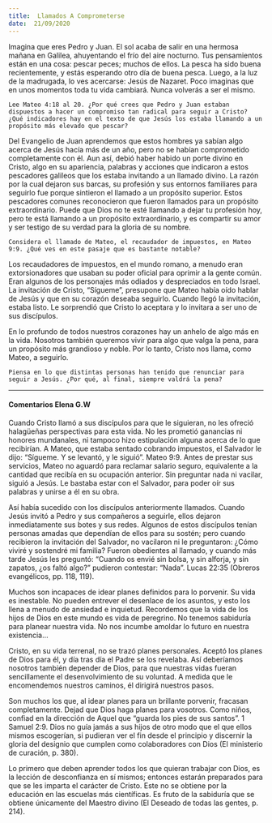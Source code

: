 ```yaml
---
title:  Llamados A Comprometerse
date:  21/09/2020
---
```


Imagina que eres Pedro y Juan. El sol acaba de salir en una hermosa mañana en Galilea, ahuyentando el frío del aire nocturno. Tus pensamientos están en una cosa: pescar peces; muchos de ellos. La pesca ha sido buena recientemente, y estás esperando otro día de buena pesca. Luego, a la luz de la madrugada, lo ves acercarse: Jesús de Nazaret. Poco imaginas que en unos momentos toda tu vida cambiará. Nunca volverás a ser el mismo.

`Lee Mateo 4:18 al 20. ¿Por qué crees que Pedro y Juan estaban dispuestos a hacer un compromiso tan radical para seguir a Cristo? ¿Qué indicadores hay en el texto de que Jesús los estaba llamando a un propósito más elevado que pescar?`

Del Evangelio de Juan aprendemos que estos hombres ya sabían algo acerca de Jesús hacía más de un año, pero no se habían comprometido completamente con él. Aun así, debió haber habido un porte divino en Cristo, algo en su apariencia, palabras y acciones que indicaron a estos pescadores galileos que los estaba invitando a un llamado divino. La razón por la cual dejaron sus barcas, su profesión y sus entornos familiares para seguirlo fue porque sintieron el llamado a un propósito superior. Estos pescadores comunes reconocieron que fueron llamados para un propósito extraordinario. Puede que Dios no te esté llamando a dejar tu profesión hoy, pero te está llamando a un propósito extraordinario, y es compartir su amor y ser testigo de su verdad para la gloria de su nombre.

`Considera el llamado de Mateo, el recaudador de impuestos, en Mateo 9:9. ¿Qué ves en este pasaje que es bastante notable?`

Los recaudadores de impuestos, en el mundo romano, a menudo eran extorsionadores que usaban su poder oficial para oprimir a la gente común. Eran algunos de los personajes más odiados y despreciados en todo Israel. La invitación de Cristo, “Sígueme”, presupone que Mateo había oído hablar de Jesús y que en su corazón deseaba seguirlo. Cuando llegó la invitación, estaba listo. Le sorprendió que Cristo lo aceptara y lo invitara a ser uno de sus discípulos.

En lo profundo de todos nuestros corazones hay un anhelo de algo más en la vida. Nosotros también queremos vivir para algo que valga la pena, para un propósito más grandioso y noble. Por lo tanto, Cristo nos llama, como Mateo, a seguirlo.

`Piensa en lo que distintas personas han tenido que renunciar para seguir a Jesús. ¿Por qué, al final, siempre valdrá la pena?`

---

#### Comentarios Elena G.W

Cuando Cristo llamó a sus discípulos para que le siguieran, no les ofreció halagüeñas perspectivas para esta vida. No les prometió ganancias ni honores mundanales, ni tampoco hizo estipulación alguna acerca de lo que recibirían. A Mateo, que estaba sentado cobrando impuestos, el Salvador le dijo: “Sígueme. Y se levantó, y le siguió”. Mateo 9:9. Antes de prestar sus servicios, Mateo no aguardó para reclamar salario seguro, equivalente a la cantidad que recibía en su ocupación anterior. Sin preguntar nada ni vacilar, siguió a Jesús. Le bastaba estar con el Salvador, para poder oír sus palabras y unirse a él en su obra.

Así había sucedido con los discípulos anteriormente llamados. Cuando Jesús invitó a Pedro y sus compañeros a seguirle, ellos dejaron inmediatamente sus botes y sus redes. Algunos de estos discípulos tenían personas amadas que dependían de ellos para su sostén; pero cuando recibieron la invitación del Salvador, no vacilaron ni le preguntaron: ¿Cómo viviré y sostendré mi familia? Fueron obedientes al llamado, y cuando más tarde Jesús les preguntó: “Cuando os envié sin bolsa, y sin alforja, y sin zapatos, ¿os faltó algo?” pudieron contestar: “Nada”. Lucas 22:35 (Obreros evangélicos, pp. 118, 119).

Muchos son incapaces de idear planes definidos para lo porvenir. Su vida es inestable. No pueden entrever el desenlace de los asuntos, y esto los llena a menudo de ansiedad e inquietud. Recordemos que la vida de los hijos de Dios en este mundo es vida de peregrino. No tenemos sabiduría para planear nuestra vida. No nos incumbe amoldar lo futuro en nuestra existencia…

Cristo, en su vida terrenal, no se trazó planes personales. Aceptó los planes de Dios para él, y día tras día el Padre se los revelaba. Así deberíamos nosotros también depender de Dios, para que nuestras vidas fueran sencillamente el desenvolvimiento de su voluntad. A medida que le encomendemos nuestros caminos, él dirigirá nuestros pasos.

Son muchos los que, al idear planes para un brillante porvenir, fracasan completamente. Dejad que Dios haga planes para vosotros. Como niños, confiad en la dirección de Aquel que “guarda los pies de sus santos”. 1 Samuel 2:9. Dios no guía jamás a sus hijos de otro modo que el que ellos mismos escogerían, si pudieran ver el fin desde el principio y discernir la gloria del designio que cumplen como colaboradores con Dios (El ministerio de curación, p. 380).

Lo primero que deben aprender todos los que quieran trabajar con Dios, es la lección de desconfianza en sí mismos; entonces estarán preparados para que se les imparta el carácter de Cristo. Este no se obtiene por la educación en las escuelas más científicas. Es fruto de la sabiduría que se obtiene únicamente del Maestro divino (El Deseado de todas las gentes, p. 214).